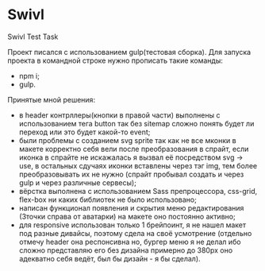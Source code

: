 # Swivl
 Swivl Test Task

Проект писался с использованием gulp(тестовая сборка).
Для запуска проекта в командной строке нужно прописать такие команды:
- npm i;
- gulp.

Принятые мной решения: 
- в header контрллеры(кнопки в правой части) выполнены с использованием тега button так без sitemap сложно понять будет ли переход или это будет какой-то event;
- были проблемы с созданием svg sprite так как не все мконки в макете корректно себя вели после преобразования в спрайт, если иконка в спрайте не искажалась я вызвал её посредством svg -> use, в остальных сдучаях иконки вставлены через тэг img, тем более преобразовывать их не нужно (спрайт пробывал создать и через gulp и через различные сервесы);
-  вёрстка выполнена c использованием Sass препроцессора, css-grid, flex-box ни каких библиотек не было использовано;
-  написан функционал появления и скрытия меню редактирования (3точки справа от аватарки) на макете оно постоянно активно; 
-  для responsive использован только 1 брейпоинт, я не нашел макет под разные дивайсы, поэтому сдела на своё усмотрение (отдельно отмечу header она респонсивна но, бургер меню я не делал ибо сложно представляю его без дизайна примерно до 380px оно адекватно себя ведёт, был бы дизайн - я бы сделал). 
